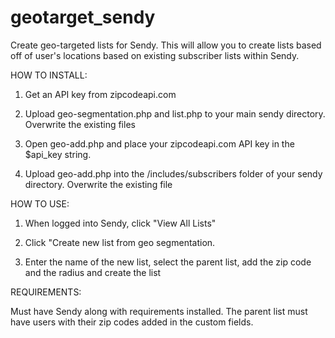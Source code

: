 # geotarget_sendy
Create geo-targeted lists for Sendy. This will allow you to create lists based off of user's locations based on existing subscriber lists within Sendy.

HOW TO INSTALL:

1. Get an API key from zipcodeapi.com

2. Upload geo-segmentation.php and list.php to your main sendy directory. Overwrite the existing files

3. Open geo-add.php and place your zipcodeapi.com API key in the $api_key string.

4. Upload geo-add.php into the /includes/subscribers folder of your sendy directory. Overwrite the existing file

HOW TO USE:

1. When logged into Sendy, click "View All Lists"

2. Click "Create new list from geo segmentation.

3. Enter the name of the new list, select the parent list, add the zip code and the radius and create the list



REQUIREMENTS: 

Must have Sendy along with requirements installed. The parent list must have users with their zip codes added in the custom fields. 
